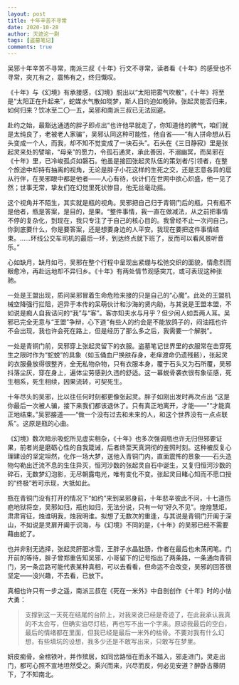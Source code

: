 ```yaml
---
layout: post
title: 十年辛苦不寻常
date: 2020-10-28
author: 灭迹沦一尉
tags: [盗墓笔记]
comments: true
---
```

吴邪十年辛苦不寻常，南派三叔《十年》行文不寻常，读者看《十年》的感受也不寻常，突兀有之，震怖有之，终归慨叹。

《十年》与《幻境》有承接感，《幻境》脱出以“太阳把雾气吹散”，《十年》将至是“太阳正在升起来”，蛇媒水气散如晓梦，斯人旧约迫如晚钟。张起灵能否归来，如何归来？饮冰至二〇一五，吴邪和南派三叔已无法回避。

赴约之始，最豁达通透的胖子即点出“也许他早就走了，你知道他的脾气，咱们就是太纯良了，老被老人家骗”，吴邪认同这种可能性，他自省——“有人拼命想从石头变成一个人，而我，却不知不觉变成了一块石头”。石头在《三日静寂》里是张起灵来处的譬喻，“母亲”的愿力，令孤石通灵，承此善因，不溺幽冥，而吴邪在《十年》里，已冷峻孤贞如磐石。他虽是接回张起灵队伍的策划者/引领者，在整个旅途中却持有抽离的视角，无论是胖子小花这样的生死之交，还是志意各异的扈从行伴，在吴邪眼中都是他者——人心有待，伙计们在世网中欲心炽盛，他一见了然；世事无常，挚友们在幻觉里死状惨目，他无丝毫动摇。

这个视角并不陌生，其实就是瓶的视角。吴邪把自己归于青铜门后的瓶，只有瓶不是他者，瓶是答案，是目的，是果。“整件事情，我一直在做减法，从之前把事情不停的复杂化，到现在，我只专注了于自己的核心目的。我曾经不止一次问自己，你到底要什么，你是要答案，还是想要身边的人平安。我现在要把这件事情结束。……环线公交车司机的最后一环，到达终点就下班了，反而可以看风景听音乐。”

心如缺月，缺月如弓，吴邪在整个行程中呈现出紧绷与松弛交织的面貌，情愈烈而眼愈冷，再赴远地却不异归乡。《十年》有两处情节观感突兀，或可表现这种张驰。

一处是王盟出现，质问吴邪冒着生命危险来接的只是自己的“心魔”。此处的王盟机械空降强行拦阻，迥异于本传的呆萌伙计和沙海的贤内助，与其说是王盟本盟，不如说是痴人自我诘问的“我”与“客”。客亦知夫水与月乎？但少闲人如吾两人耳。吴邪已完全无意与“王盟”争辩，心下道“有些人的约会是不能放鸽子的，闷油瓶也许不会出现，我也许会死在路上，但是经历了那么多之后，我需要一个解脱”。

一处是青铜门前，吴邪穿上张起灵留下的衣服。盗墓笔记世界里的衣服常在击穿死生之限时作为“蛇蜕”的具象（如玉俑血尸换肤存身，老痒渡命仍遗残骸），张起灵的衣服叠放得很整齐，全无私物杂物，只有衣服本身，覆于石头又为石所覆，吴邪抖落尘灰，穿在身上，遍体尘劳感到久违的舒适。这一幕蜕骨袭衣很有象征感，死生相系，死生相续，因果流转，可契死生。

十年尽头的吴邪，比以往任何时刻都更像张起灵。胖子如刚出发时再次点出 “这是你最后一次被人骗，接下来我们都该退休了。只有真正地离开，才能——”“才能真正地结束。”吴邪接道——“做一个没有过去和未来的人，和这个世界没有一点点联系”。这原是瓶的心曲。

《幻境》数次暗示吸蛇所见虚实相杂，《十年》也多次强调瓶也许无归但邪要证果，前者尚是磨砺心性的自我箴诫，后者终至天真洞彻的鉴照时刻。这种被反复心理建设的坚定坦然，化作一场大梦，送他入青铜门内，直面震怖的景象——石头造物勾勒出迁流不息的生住异灭，恒河沙数的张起灵自石中诞生，又复归恒河沙数的碎石，无数梦幻泡影，无尽朝露电光，唯有变化不变。张起灵目睹心知而不愿口授的“终极”若可示现，大抵如此。

瓶在青铜门没有打开的情况下“如约”来到吴邪身前，十年悲辛彼此不问，十七道伤疤地狱将空，吴邪如归，瓶也如归，无法分说，只有一句“好久不见”。煌煌慧炬，肃肃宵征，烛谁明我，烛我明谁。拟想了无数次的重逢，与其说是青铜门开阖于深山，不如说是灵扉开阖于识海，与《幻境》不同的是，《十年》的吴邪已经不需要藉由蛇了。

也并非别无选择，张起灵肝胆冰雪，王胖子水晶肚肠，作者在最后也未荡闲笔。门开前的等待，胖子曾郑重告知吴邪，小哥留下的记号指出了两条路，一条通向青铜门，另一条岔路可能代表某种真相，可以去看看，但命运不会改变，吴邪的回答很坚定——没兴趣，不去看，已放下。

真相也许只有一步之遥，南派三叔在《死在一米外》中自剖创作《十年》时的小怯大勇：

> 支撑到这一天死在结尾的台阶上，对我来说已经是奇迹了，在此我承认我真的不太会写，但确实油尽灯枯，再也写不出一个字来。原谅我最后的空白，最后的情绪都在里面，但我已经是最后一米外的枯骨。不要对我有什么幻想，有些填坑的设想，我多少还是不敢写出来，只敢写在梦里。

妍皮痴骨，金棺铁叶，并作殡居，如同岔路恒在而永不踏入，邪走进门，灵走出门，都可心照不宣地坦然受之。乘兴而来，兴尽而反，何必见安道？醉卧古藤阴下，了不知南北。
